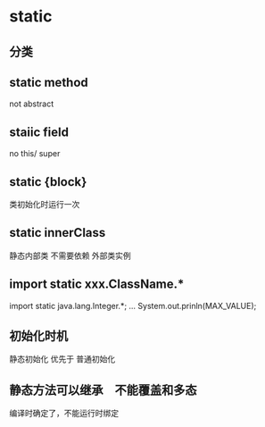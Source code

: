 # static
## 分类
## static method
not abstract
## staiic field
no this/ super
## static {block}
类初始化时运行一次
## static innerClass
静态内部类 不需要依赖 外部类实例

## import static xxx.ClassName.*
import static java.lang.Integer.*;
...
System.out.prinln(MAX_VALUE);


## 初始化时机
静态初始化 优先于 普通初始化

## 静态方法可以继承　不能覆盖和多态
编译时确定了，不能运行时绑定